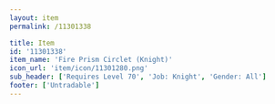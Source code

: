 ```yaml
---
layout: item
permalink: /11301338

title: Item
id: '11301338'
item_name: 'Fire Prism Circlet (Knight)'
icon_url: 'item/icon/11301280.png'
sub_header: ['Requires Level 70', 'Job: Knight', 'Gender: All']
footer: ['Untradable']
---
```

